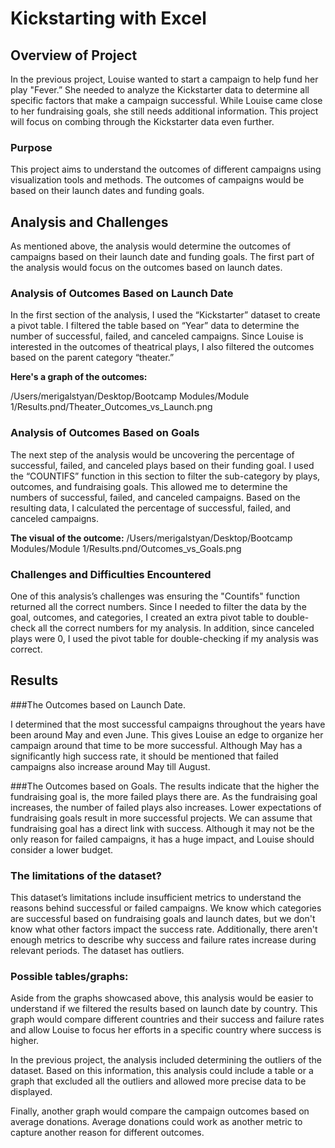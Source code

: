 # **Kickstarting with Excel**
 
## Overview of Project
 
In the previous project, Louise wanted to start a campaign to help fund her play "Fever.” She needed to analyze the Kickstarter data to determine all specific factors that make a campaign successful. While Louise came close to her fundraising goals, she still needs additional information. This project will focus on combing through the Kickstarter data even further.
 
### Purpose
This project aims to understand the outcomes of different campaigns using visualization tools and methods. The outcomes of campaigns would be based on their launch dates and funding goals.
 
## Analysis and Challenges
 
As mentioned above, the analysis would determine the outcomes of campaigns based on their launch date and funding goals. The first part of the analysis would focus on the outcomes based on launch dates. 
 
### Analysis of Outcomes Based on Launch Date
In the first section of the analysis, I used the “Kickstarter” dataset to create a  pivot table. I filtered the table based on “Year” data to determine the number of successful, failed, and canceled campaigns. Since Louise is interested in the outcomes of theatrical plays, I also filtered the outcomes based on the parent category “theater.” 
 
**Here's a graph of the outcomes:**
 
/Users/merigalstyan/Desktop/Bootcamp Modules/Module 1/Results.pnd/Theater_Outcomes_vs_Launch.png
 
### Analysis of Outcomes Based on Goals
The next step of the analysis would be uncovering the percentage of successful, failed, and canceled plays based on their funding goal. I used the “COUNTIFS” function in this section to filter the sub-category by plays, outcomes, and fundraising goals. This allowed me to determine the numbers of successful, failed, and canceled campaigns. Based on the resulting data, I calculated the percentage of successful, failed, and canceled campaigns.
 
**The visual of the outcome:**
/Users/merigalstyan/Desktop/Bootcamp Modules/Module 1/Results.pnd/Outcomes_vs_Goals.png
 
### Challenges and Difficulties Encountered
One of this analysis’s challenges was ensuring the "Countifs" function returned all the correct numbers. Since I needed to filter the data by the goal, outcomes, and categories, I created an extra pivot table to double-check all the correct numbers for my analysis. In addition, since canceled plays were 0, I used the pivot table for double-checking if my analysis was correct.
 
## Results
 
###The Outcomes based on Launch Date.
 
I determined that the most successful campaigns throughout the years have been around May and even June. This gives Louise an edge to organize her campaign around that time to be more successful. 
Although May has a significantly high success rate, it should be mentioned that failed campaigns also increase around May till August.
 
###The Outcomes based on Goals.
The results indicate that the higher the fundraising goal is, the more failed plays there are. As the fundraising goal increases, the number of failed plays also increases. Lower expectations of fundraising goals result in more successful projects. We can assume that fundraising goal has a direct link with success. Although it may not be the only reason for failed campaigns, it has a huge impact, and Louise should consider a lower budget.
 
### The limitations of the dataset?
 
This dataset’s limitations include insufficient metrics to understand the reasons behind successful or failed campaigns. We know which categories are successful based on fundraising goals and launch dates, but we don't know what other factors impact the success rate.
Additionally, there aren't enough metrics to describe why success and failure rates increase during relevant periods. 
The dataset has outliers.
 
### Possible tables/graphs:
 
Aside from the graphs showcased above, this analysis would be easier to understand if we filtered the results based on launch date by country. This graph would compare different countries and their success and failure rates and allow Louise to focus her efforts in a specific country where success is higher.
 
In the previous project, the analysis included determining the outliers of the dataset. Based on this information, this analysis could include a table or a graph that excluded all the outliers and allowed more precise data to be displayed.
 
Finally, another graph would compare the campaign outcomes based on average donations. Average donations could work as another metric to capture another reason for different outcomes. 
